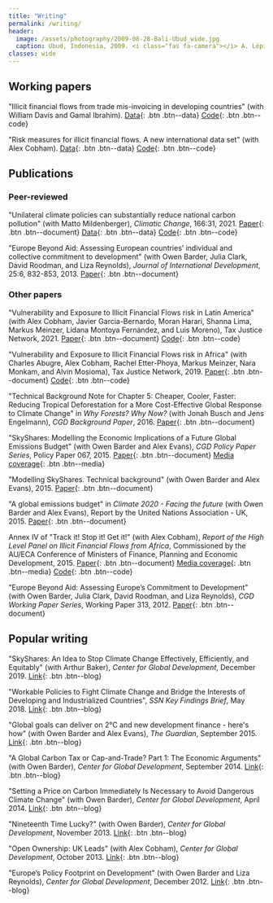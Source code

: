 ```yaml
---
title: "Writing"
permalink: /writing/
header:
  image: /assets/photography/2009-08-28-Bali-Ubud_wide.jpg
  caption: Ubud, Indonesia, 2009. <i class="fas fa-camera"></i> A. Lépissier
classes: wide
---
```


## Working papers

"Illicit financial flows from trade mis-invoicing in developing countries" (with William Davis and Gamal Ibrahim). [Data](https://doi.org/10.5281/zenodo.3610558){: .btn .btn--data} [<i class="fab fa-github"></i> Code](https://github.com/walice/Trade-IFF){: .btn .btn--code}

"Risk measures for illicit financial flows. A new international data set" (with Alex Cobham). [Data](https://doi.org/10.5281/zenodo.3371739){: .btn .btn--data} [<i class="fab fa-github"></i> Code](https://github.com/walice/Risk-Analysis-IFF){: .btn .btn--code}

## Publications

### Peer-reviewed

"Unilateral climate policies can substantially reduce national carbon pollution" (with Matto Mildenberger), *Climatic Change*, 166:31, 2021. [Paper](https://link.springer.com/content/pdf/10.1007/s10584-021-03111-2.pdf
){: .btn .btn--document} [Data](https://zenodo.org/record/4566804#.YL_wZPlKiUk){: .btn .btn--data} [<i class="fab fa-github"></i> Code](https://github.com/walice/synth){: .btn .btn--code}

"Europe Beyond Aid: Assessing European countries’ individual and collective commitment to development" (with Owen Barder, Julia Clark, David Roodman, and Liza Reynolds), *Journal of International Development*, 25:6, 832-853, 2013. [Paper](https://onlinelibrary.wiley.com/doi/full/10.1002/jid.2933){: .btn .btn--document}

### Other papers

"Vulnerability and Exposure to Illicit Financial Flows risk in Latin America" (with Alex Cobham, Javier Garcia-Bernardo, Moran Harari, Shanna Lima, Markus Meinzer, Lidana Montoya
Fernández, and Luis Moreno), Tax Justice Network, 2021. [Paper](https://www.taxjustice.net/wp-content/uploads/2021/01/Vulnerability-and-exposure-to-illicit-financial-flows-risk-in-Latin-America-Tax-Justice-Network-Jan-2021.pdf){: .btn .btn--document} [<i class="fab fa-github"></i> Code](https://github.com/walice/Risk-Analysis-IFF){: .btn .btn--code}

"Vulnerability and Exposure to Illicit Financial Flows risk in Africa" (with Charles Abugre, Alex Cobham, Rachel Etter-Phoya, Markus Meinzer, Nara Monkam, and Alvin Mosioma), Tax Justice Network, 2019. [Paper](https://www.taxjustice.net/wp-content/uploads/2019/08/Vulnerability-and-Exposure-to-Illicit-Financial-Flows-risk-in-Africa_August-2019_Tax-Justice-Network.pdf){: .btn .btn--document} [<i class="fab fa-github"></i> Code](https://github.com/walice/Risk-Analysis-IFF){: .btn .btn--code}

"Technical Background Note for Chapter 5: Cheaper, Cooler, Faster: Reducing Tropical Deforestation for a More Cost-Effective Global Response to Climate Change" in *Why Forests? Why Now?* (with Jonah Busch and Jens Engelmann), *CGD Background Paper*, 2016. [Paper](https://www.cgdev.org/sites/default/files/why-forests-chapter5-background-note.pdf){: .btn .btn--document}

"SkyShares: Modelling the Economic Implications of a Future Global Emissions Budget" (with Owen Barder and Alex Evans), *CGD Policy Paper Series*, Policy Paper 067, 2015. [Paper](https://www.cgdev.org/publication/skyshares-modelling-economic-implications-future-global-emissions-budget){: .btn .btn--document} [Media coverage](https://www.theguardian.com/global-development/2015/sep/24/global-goals-climate-change-2c-development-finance-emissions-trading){: .btn .btn--media}

"Modelling SkyShares. Technical background" (with Owen Barder and Alex Evans), 2015. [Paper](/assets/Modelling-SkyShares-Technical-Background.pdf){: .btn .btn--document}

"A global emissions budget" in *Climate 2020 - Facing the future* (with Owen Barder and Alex Evans), Report by the United Nations Association - UK, 2015. [Paper](http://e59114bec18f33b2ba6d-67d853478b97815e7adb8b9373d7dc7d.r53.cf2.rackcdn.com/CLIMATE2020.pdf){: .btn .btn--document}

Annex IV of "Track it! Stop it! Get it!" (with Alex Cobham), *Report of the High Level Panel on Illicit Financial Flows from Africa*, Commissioned by the AU/ECA Conference of Ministers of Finance, Planning and Economic Development, 2015. [Paper](https://www.uneca.org/sites/default/files/PublicationFiles/iff_main_report_26feb_en.pdf){: .btn .btn--document} [Media coverage](https://www.theguardian.com/global-development/2015/feb/02/africa-tax-avoidance-money-laundering-illicit-financial-flows){: .btn .btn--media} [<i class="fab fa-github"></i> Code](https://github.com/walice/Illicit-financial-flows){: .btn .btn--code}

"Europe Beyond Aid: Assessing Europe’s Commitment to Development" (with Owen Barder, Julia Clark, David Roodman, and Liza Reynolds), *CGD Working Paper Series*, Working Paper 313, 2012. [Paper](https://www.cgdev.org/publication/europe-beyond-aid-assessing-europe%E2%80%99s-commitment-development-working-paper-313){: .btn .btn--document}

## Popular writing

"SkyShares: An Idea to Stop Climate Change Effectively, Efficiently, and Equitably" (with Arthur Baker), *Center for Global Development*, December 2019. [Link](https://www.cgdev.org/blog/skyshares-idea-stop-climate-change-effectively-efficiently-and-equitably){: .btn .btn--blog}

"Workable Policies to Fight Climate Change and Bridge the Interests of Developing and Industrialized Countries", *SSN Key Findings Brief*, May 2018. [Link](https://scholars.org/contribution/workable-policies-fight-climate-change-and-bridge-interests-developing-and){: .btn .btn--blog}

"Global goals can deliver on 2&deg;C and new development finance - here's how" (with Owen Barder and Alex Evans), *The Guardian*, September 2015. [Link](https://www.theguardian.com/global-development/2015/sep/24/global-goals-climate-change-2c-development-finance-emissions-trading){: .btn .btn--blog}

"A Global Carbon Tax or Cap-and-Trade? Part 1: The Economic Arguments" (with Owen Barder), *Center for Global Development*, September 2014. [Link](https://www.cgdev.org/blog/global-carbon-tax-or-cap-and-trade-part-1-economic-arguments){: .btn .btn--blog}

"Setting a Price on Carbon Immediately Is Necessary to Avoid Dangerous Climate Change" (with Owen Barder), *Center for Global Development*, April 2014. [Link](https://www.cgdev.org/blog/setting-price-carbon-immediately-necessary-avoid-dangerous-climate-change){: .btn .btn--blog}

"Nineteenth Time Lucky?" (with Owen Barder), *Center for Global Development*, November 2013. [Link](https://www.cgdev.org/blog/nineteenth-time-lucky){: .btn .btn--blog}

"Open Ownership: UK Leads" (with Alex Cobham), *Center for Global Development*, October 2013. [Link](https://www.cgdev.org/blog/open-ownership-uk-leads){: .btn .btn--blog}

"Europe’s Policy Footprint on Development" (with Owen Barder and Liza Reynolds), *Center for Global Development*, December 2012. [Link](https://www.cgdev.org/blog/europe%E2%80%99s-policy-footprint-development){: .btn .btn--blog}